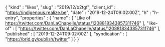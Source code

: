 {
  "kind" : "likes",
  "slug" : "2019/12/b2tgf",
  "client_id" : "https://indigenous.realize.be",
  "date" : "2019-12-24T09:02:00Z",
  "h" : "h-entry",
  "properties" : {
    "name" : [ "Like of https://twitter.com/DanLaChapelle/status/1208818343857311746" ],
    "like-of" : [ "https://twitter.com/DanLaChapelle/status/1208818343857311746" ],
    "published" : [ "2019-12-24T09:02:00Z" ],
    "syndication" : [ "https://brid.gy/publish/twitter" ]
  }
}
